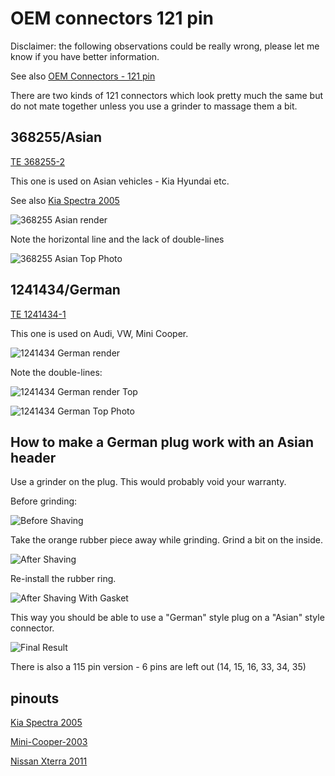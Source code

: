 # OEM connectors 121 pin

Disclaimer: the following observations could be really wrong, please let me know if you have better information.

See also [OEM Connectors - 121 pin](OEM-connectors.md#121-pin)

There are two kinds of 121 connectors which look pretty much the same but do not mate together unless you use a grinder to massage them a bit.

## 368255/Asian

[TE 368255-2](http://www.te.com/catalog/pn/en/368255-2)

This one is used on Asian vehicles - Kia Hyundai etc.

See also [Kia Spectra 2005](Vehicles/Kia-Spectra-2005)

![368255 Asian render](Hardware/connectors/368255_render.png)

Note the horizontal line and the lack of double-lines

![368255 Asian Top Photo](Hardware/connectors/368255_top.jpg)

## 1241434/German

[TE 1241434-1](http://www.te.com/catalog/pn/en/1241434-1)

This one is used on Audi, VW, Mini Cooper.

![1241434 German render](Hardware/connectors/1241434_render.png)

Note the double-lines:

![1241434 German render Top](Hardware/connectors/1241434_render_top.png)

![1241434 German Top Photo](Hardware/connectors/1241434_top.jpg)

## How to make a German plug work with an Asian header

Use a grinder on the plug. This would probably void your warranty.

Before grinding:

![Before Shaving](Hardware/connectors/before_shaving.jpg)

Take the orange rubber piece away while grinding. Grind a bit on the inside.

![After Shaving](Hardware/connectors/after_shaving.jpg)

Re-install the rubber ring.

![After Shaving With Gasket](Hardware/connectors/after_shaving_2.jpg)

This way you should be able to use a "German" style plug on a "Asian" style connector.

![Final Result](Hardware/connectors/final_result.jpg)

There is also a 115 pin version - 6 pins are left out (14, 15, 16, 33, 34, 35)

## pinouts

[Kia Spectra 2005](Vehicles/Kia-Spectra-2005)

[Mini-Cooper-2003](Vehicles/Mini-Cooper-2003)

[Nissan Xterra 2011](Vehicles/Nissan-Xterra-2011)

